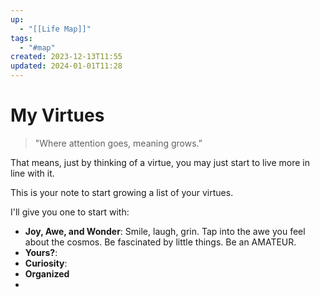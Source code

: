 ```yaml
---
up:
  - "[[Life Map]]"
tags:
  - "#map"
created: 2023-12-13T11:55
updated: 2024-01-01T11:28
---
```


# My Virtues

> "Where attention goes, meaning grows.” 

That means, just by thinking of a virtue, you may just start to live more in line with it.

This is your note to start growing a list of your virtues.

I'll give you one to start with:

- **Joy, Awe, and Wonder**: Smile, laugh, grin. Tap into the awe you feel about the cosmos. Be fascinated by little things. Be an AMATEUR. 
- **Yours?**:
- **Curiosity**: 
- **Organized**
- 